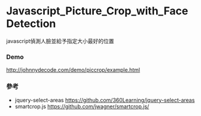 # Javascript_Picture_Crop_with_FaceDetection
javascript偵測人臉並給予指定大小最好的位置

### Demo
http://johnnydecode.com/demo/piccrop/example.html

### 參考
- jquery-select-areas
https://github.com/360Learning/jquery-select-areas
- smartcrop.js
https://github.com/jwagner/smartcrop.js/

